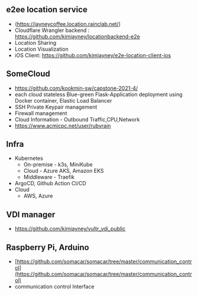 ## e2ee location service
- (https://jayneycoffee.location.rainclab.net/)
- Cloudflare Wrangler backend : https://github.com/kimjayney/locationbackend-e2e
- Location Sharing
- Location Visualization
- iOS Client: https://github.com/kimjayney/e2e-location-client-ios
## SomeCloud 
- https://github.com/kookmin-sw/capstone-2021-4/
- each cloud stateless Blue-green Flask-Application deployment using Docker container, Elastic Load Balancer
- SSH Private Keypair management
- Firewall management
- Cloud Information - Outbound Traffic,CPU,Network
- https://www.acmicpc.net/user/rubyrain
## Infra
- Kubernetes
  - On-premise - k3s, MiniKube
  - Cloud - Azure AKS, Amazon EKS
  - Middleware - Traefik
- ArgoCD, Github Action CI/CD
- Cloud
  - AWS, Azure
## VDI manager
- https://github.com/kimjayney/vultr_vdi_public
## Raspberry Pi, Arduino
- [https://github.com/somacar/somacar/tree/master/communication_control](https://github.com/somacar/somacar/tree/master/communication_control)
- communication control Interface 
